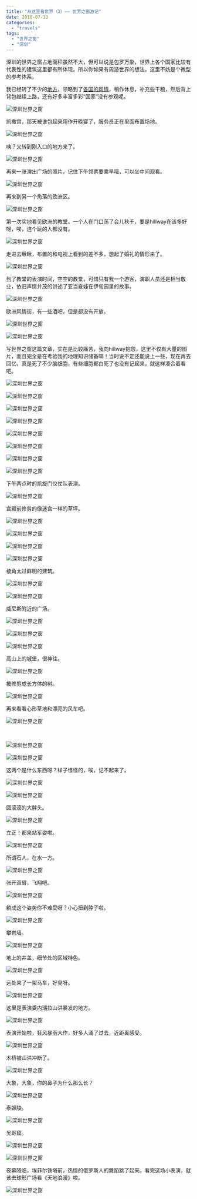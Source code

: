 ```yaml
---
title: "从这里看世界（3）——	世界之窗游记"
date: 2010-07-13
categories: 
  - "travels"
tags: 
  - "世界之窗"
  - "深圳"
---
```


深圳的世界之窗占地面积虽然不大，但可以说是包罗万象，世界上各个国家比较有代表性的建筑这里都有所体现。所以你如果有周游世界的想法，这里不妨是个微型的参考体系。

我已经转了不少的[地方](https://www.jfsay.com/archives/75.html "从这里看世界（1）")，领略到了[各国的风情](https://www.jfsay.com/archives/71.html "从这里看世界（2）")，稍作休息，补充些干粮，然后背上背包继续上路，还有好多丰富多彩“国家”没有参观呢。

![深圳世界之窗](images/5645918563_c2e3735ee2_z.jpg)

<!--more-->凯撒宫，那天被谁包起来用作开晚宴了，服务员正在里面布置场地。

![深圳世界之窗](images/5646482588_9c961665fb_z.jpg)

咦？又转到刚入口的地方来了。

![深圳世界之窗](images/5645920457_baf1232249_z.jpg)

再来一张演出广场的照片，记住下午领票要乘早哦，可以坐中间观看。

![深圳世界之窗](images/5646484952_c2cc8e0620_z.jpg)

再来到另一个角落的欧洲区。

![深圳世界之窗](images/5645921811_4f51800248_z.jpg)

第一次实地看见欧洲的教堂。一个人在门口荡了会儿秋千，要是hillway在该多好呀，唉，连个玩的人都没有。

![深圳世界之窗](images/5646486410_e5430a5550_z.jpg)

走进去瞅瞅，布置的和电视上看到的差不多，想起了婚礼的情形来了。

![深圳世界之窗](images/5646578676_7587fb8cff_z.jpg)

到了教堂的表演时间，空空的教堂，可惜只有我一个游客，演职人员还是相当敬业，依旧声情并茂的讲述了亚当夏娃在伊甸园里的故事。

![深圳世界之窗](images/5646015227_f6a4406fe7_z.jpg)

欧洲风情街，有一些酒吧，但是都没有开放。

![深圳世界之窗](images/5646486972_784cedbb99_z.jpg)

![深圳世界之窗](images/5645923717_f29ed3477d_z.jpg)

写世界之窗这篇文章，实在是比较痛苦，我向hillway抱怨，这里不仅有大量的图片，而且完全是在考验我的地理知识储备嘛！当时说不定还能说上一些，现在再去回忆，真是死了不少脑细胞，有些细胞都白死了也没有记起来，就这样凑合着看吧。

![深圳世界之窗](images/5645924491_9de3012c57_z.jpg)

![深圳世界之窗](images/5646592826_23d6d379ea_z.jpg)

![深圳世界之窗](images/5646029435_31b20fe945_z.jpg)

![深圳世界之窗](images/5646593616_db51efb097_z.jpg)

![深圳世界之窗](images/5646030621_c65c7b065d_z.jpg)

![深圳世界之窗](images/5646594868_3c833a4bf0_z.jpg)

![深圳世界之窗](images/5646031629_686786dc34_z.jpg)

![深圳世界之窗](images/5646595760_e4aae4a41a_z.jpg)

下午两点时的凯旋门仪仗队表演。

![深圳世界之窗](images/5646032543_c222700d18_z.jpg)

宫殿前修剪的像迷宫一样的草坪。

![深圳世界之窗](images/5646565608_e2bdfd0d82_z.jpg)

![深圳世界之窗](images/5646002307_e9144a0dc2_z.jpg)

![深圳世界之窗](images/5646566808_99f0efcb28_z.jpg)

![深圳世界之窗](images/5646003913_bc7079c3e5_z.jpg)

棱角太过鲜明的建筑。

![深圳世界之窗](images/5646004857_eb8a955e63_z.jpg)

![深圳世界之窗](images/5646575600_375aab6631_z.jpg)

威尼斯附近的广场。

![深圳世界之窗](images/5646005393_e2ec3becef_z.jpg)

![深圳世界之窗](images/5646005761_24bc9e40d5_z.jpg)

![深圳世界之窗](images/5646571628_dd2704766b_z.jpg)

高山上的城堡，很神往。

![深圳世界之窗](images/5646572790_c45ee4f085_z.jpg)

被修剪成长方体的树。

![深圳世界之窗](images/5646009817_74a4eb1905_z.jpg)

再来看看心形草地和漂亮的风车吧。

![深圳世界之窗](images/5646573960_4c41767b39_z.jpg)

 

![深圳世界之窗](images/5646576278_f7b43fa7c2_z.jpg)

![深圳世界之窗](images/5646012843_5455eac250_z.jpg)

这两个是什么东西呀？样子怪怪的，唉，记不起来了。

![深圳世界之窗](images/5646013257_12a9812eff_z.jpg)

![深圳世界之窗](images/5646580198_292dd26116_z.jpg)

圆滚滚的大胖头。

![深圳世界之窗](images/5646580654_92ed206801_z.jpg)

立正！都来站军姿啦。

![深圳世界之窗](images/5646017249_3032cec509_z.jpg)

所谓石人，在水一方。

![深圳世界之窗](images/5646581510_accc9e4d2a_z.jpg)

张开双臂，飞翔吧。

![深圳世界之窗](images/5646018061_fef3224bc6_z.jpg)

躺成这个姿势你不难受呀？小心扭到脖子啦。

![深圳世界之窗](images/5646582348_b23fc90161_z.jpg)

攀岩墙。

![深圳世界之窗](images/5646582838_40fe139a6d_z.jpg)

地上的井盖，细节处的区域特色。

![深圳世界之窗](images/5646583270_a83db6049f_z.jpg)

远处来了一架马车，好臭呀。

![深圳世界之窗](images/5646584454_dd5e7f5a0a_z.jpg)

这里是表演委内瑞拉山洪暴发的地方。

![深圳世界之窗](images/5646455490_6696b24d43_z.jpg)

表演开始啦，狂风暴雨大作，好多人涌了过去，近距离感受。

![深圳世界之窗](images/5646585816_7bed82cb12_z.jpg)

木桥被山洪冲断了。

![深圳世界之窗](images/5646586276_30c6b855d6_z.jpg)

大象，大象，你的鼻子为什么那么长？

![深圳世界之窗](images/5646024137_024777bbcc_z.jpg)

泰姬陵。

![深圳世界之窗](images/5646588468_389820b4fb_z.jpg)

吴哥窟。

![深圳世界之窗](images/5646588998_c311848561_z.jpg)

![深圳世界之窗](images/5646589578_c547fd4550_z.jpg)

夜幕降临，埃菲尔铁塔前，热情的俄罗斯人的舞蹈跳了起来。看完这场小表演，就该去球形广场看《天地浪漫》啦。

![深圳世界之窗](images/5646591242_36a02bb1aa_z.jpg)
